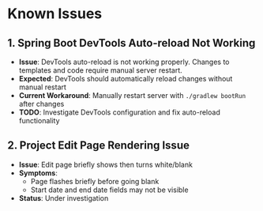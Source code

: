 # Known Issues

## 1. Spring Boot DevTools Auto-reload Not Working
- **Issue**: DevTools auto-reload is not working properly. Changes to templates and code require manual server restart.
- **Expected**: DevTools should automatically reload changes without manual restart
- **Current Workaround**: Manually restart server with `./gradlew bootRun` after changes
- **TODO**: Investigate DevTools configuration and fix auto-reload functionality

## 2. Project Edit Page Rendering Issue
- **Issue**: Edit page briefly shows then turns white/blank
- **Symptoms**:
  - Page flashes briefly before going blank
  - Start date and end date fields may not be visible
- **Status**: Under investigation